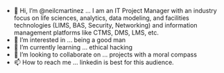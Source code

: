 - 👋 Hi, I’m @neilcmartinez ... I am an IT Project Manager with an industry focus on life sciences, analytics, data modeling, and facilities technologies (LIMS, BAS, Security, Networking) and information management platforms like CTMS, DMS, LMS, etc.
- 👀 I’m interested in ... being a good man
- 🌱 I’m currently learning ... ethical hacking
- 💞️ I’m looking to collaborate on ... projects with a moral compass
- 📫 How to reach me ... linkedin is best for this audience. 

<!---
neilcmartinez/neilcmartinez is a ✨ special ✨ repository because its `README.md` (this file) appears on your GitHub profile.
You can click the Preview link to take a look at your changes.
--->
